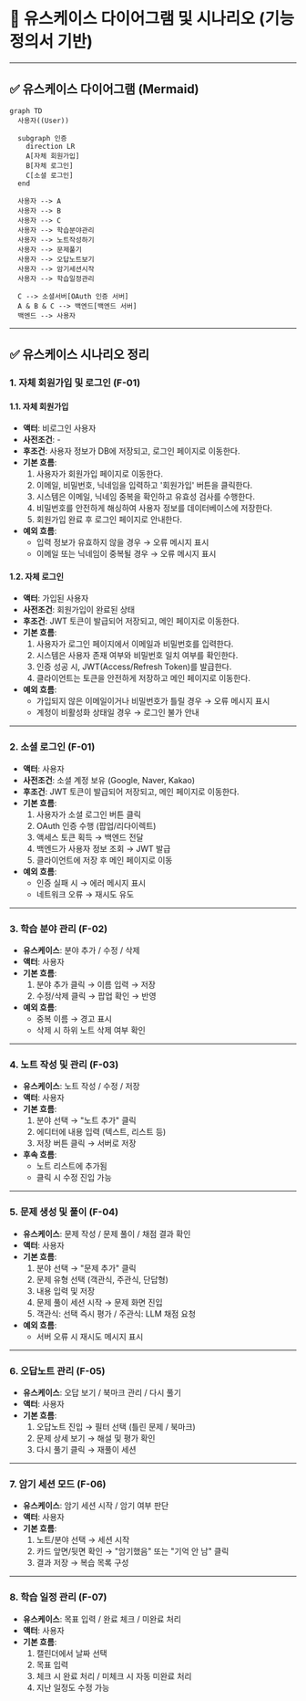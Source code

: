 # 📘 유스케이스 다이어그램 및 시나리오 (기능정의서 기반)

---

## ✅ 유스케이스 다이어그램 (Mermaid)

```mermaid
graph TD
  사용자((User))

  subgraph 인증
    direction LR
    A[자체 회원가입]
    B[자체 로그인]
    C[소셜 로그인]
  end

  사용자 --> A
  사용자 --> B
  사용자 --> C
  사용자 --> 학습분야관리
  사용자 --> 노트작성하기
  사용자 --> 문제풀기
  사용자 --> 오답노트보기
  사용자 --> 암기세션시작
  사용자 --> 학습일정관리

  C --> 소셜서버[OAuth 인증 서버]
  A & B & C --> 백엔드[백엔드 서버]
  백엔드 --> 사용자
```

---

## ✅ 유스케이스 시나리오 정리

### 1. 자체 회원가입 및 로그인 (F-01)

#### **1.1. 자체 회원가입**
- **액터**: 비로그인 사용자
- **사전조건**: - 
- **후조건**: 사용자 정보가 DB에 저장되고, 로그인 페이지로 이동한다.
- **기본 흐름**:
  1. 사용자가 회원가입 페이지로 이동한다.
  2. 이메일, 비밀번호, 닉네임을 입력하고 '회원가입' 버튼을 클릭한다.
  3. 시스템은 이메일, 닉네임 중복을 확인하고 유효성 검사를 수행한다.
  4. 비밀번호를 안전하게 해싱하여 사용자 정보를 데이터베이스에 저장한다.
  5. 회원가입 완료 후 로그인 페이지로 안내한다.
- **예외 흐름**:
  - 입력 정보가 유효하지 않을 경우 → 오류 메시지 표시
  - 이메일 또는 닉네임이 중복될 경우 → 오류 메시지 표시

#### **1.2. 자체 로그인**
- **액터**: 가입된 사용자
- **사전조건**: 회원가입이 완료된 상태
- **후조건**: JWT 토큰이 발급되어 저장되고, 메인 페이지로 이동한다.
- **기본 흐름**:
  1. 사용자가 로그인 페이지에서 이메일과 비밀번호를 입력한다.
  2. 시스템은 사용자 존재 여부와 비밀번호 일치 여부를 확인한다.
  3. 인증 성공 시, JWT(Access/Refresh Token)를 발급한다.
  4. 클라이언트는 토큰을 안전하게 저장하고 메인 페이지로 이동한다.
- **예외 흐름**:
  - 가입되지 않은 이메일이거나 비밀번호가 틀릴 경우 → 오류 메시지 표시
  - 계정이 비활성화 상태일 경우 → 로그인 불가 안내

---

### 2. 소셜 로그인 (F-01)

- **액터**: 사용자
- **사전조건**: 소셜 계정 보유 (Google, Naver, Kakao)
- **후조건**: JWT 토큰이 발급되어 저장되고, 메인 페이지로 이동한다.
- **기본 흐름**:
  1. 사용자가 소셜 로그인 버튼 클릭
  2. OAuth 인증 수행 (팝업/리다이렉트)
  3. 액세스 토큰 획득 → 백엔드 전달
  4. 백엔드가 사용자 정보 조회 → JWT 발급
  5. 클라이언트에 저장 후 메인 페이지로 이동
- **예외 흐름**:
  - 인증 실패 시 → 에러 메시지 표시
  - 네트워크 오류 → 재시도 유도

---

### 3. 학습 분야 관리 (F-02)

- **유스케이스**: 분야 추가 / 수정 / 삭제
- **액터**: 사용자
- **기본 흐름**:
  1. 분야 추가 클릭 → 이름 입력 → 저장
  2. 수정/삭제 클릭 → 팝업 확인 → 반영
- **예외 흐름**:
  - 중복 이름 → 경고 표시
  - 삭제 시 하위 노트 삭제 여부 확인

---

### 4. 노트 작성 및 관리 (F-03)

- **유스케이스**: 노트 작성 / 수정 / 저장
- **액터**: 사용자
- **기본 흐름**:
  1. 분야 선택 → "노트 추가" 클릭
  2. 에디터에 내용 입력 (텍스트, 리스트 등)
  3. 저장 버튼 클릭 → 서버로 저장
- **후속 흐름**:
  - 노트 리스트에 추가됨
  - 클릭 시 수정 진입 가능

---

### 5. 문제 생성 및 풀이 (F-04)

- **유스케이스**: 문제 작성 / 문제 풀이 / 채점 결과 확인
- **액터**: 사용자
- **기본 흐름**:
  1. 분야 선택 → "문제 추가" 클릭
  2. 문제 유형 선택 (객관식, 주관식, 단답형)
  3. 내용 입력 및 저장
  4. 문제 풀이 세션 시작 → 문제 화면 진입
  5. 객관식: 선택 즉시 평가 / 주관식: LLM 채점 요청
- **예외 흐름**:
  - 서버 오류 시 재시도 메시지 표시

---

### 6. 오답노트 관리 (F-05)

- **유스케이스**: 오답 보기 / 북마크 관리 / 다시 풀기
- **액터**: 사용자
- **기본 흐름**:
  1. 오답노트 진입 → 필터 선택 (틀린 문제 / 북마크)
  2. 문제 상세 보기 → 해설 및 평가 확인
  3. 다시 풀기 클릭 → 재풀이 세션

---

### 7. 암기 세션 모드 (F-06)

- **유스케이스**: 암기 세션 시작 / 암기 여부 판단
- **액터**: 사용자
- **기본 흐름**:
  1. 노트/분야 선택 → 세션 시작
  2. 카드 앞면/뒷면 확인 → "암기했음" 또는 "기억 안 남" 클릭
  3. 결과 저장 → 복습 목록 구성

---

### 8. 학습 일정 관리 (F-07)

- **유스케이스**: 목표 입력 / 완료 체크 / 미완료 처리
- **액터**: 사용자
- **기본 흐름**:
  1. 캘린더에서 날짜 선택
  2. 목표 입력
  3. 체크 시 완료 처리 / 미체크 시 자동 미완료 처리
  4. 지난 일정도 수정 가능